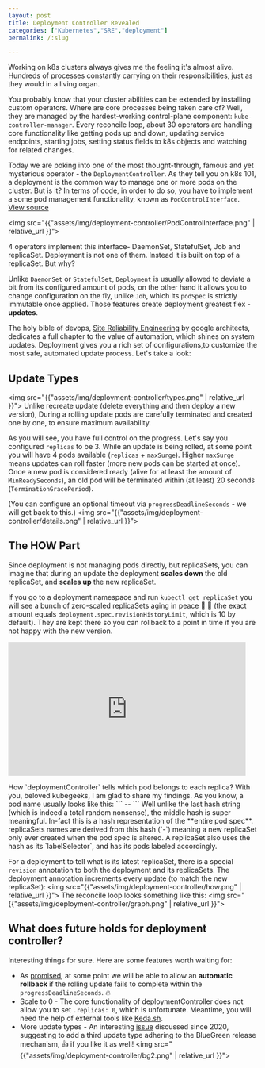 ```yaml
---
layout: post
title: Deployment Controller Revealed
categories: ["Kubernetes","SRE","deployment"]
permalink: /:slug

---
```

<!-- > **DISCLAIMER**: This was originally part of a talk I submitted for some k8s meetup. It was rejected (sadly). Now that I got it written down I agree it might be a bit boring for the common folks. Its also not for k8s beginners. or masters. or those in the middle. Anyway I still :heart: this post so its here, read at your own risk. -->

Working on k8s clusters always gives me the feeling it's almost alive. Hundreds of processes constantly carrying on their responsibilities, just as they would in a living organ.

You probably know that your cluster abilities can be extended by installing custom operators. Where are core processes being taken care of? Well, they are managed by the hardest-working control-plane component: `kube-controller-manager`.
Every reconcile loop, about 30 operators are handling core functionality like getting pods up and down, updating service endpoints, starting jobs, setting status fields to k8s objects and watching for related changes.

Today we are poking into one of the most thought-through, famous and yet mysterious operator - the `DeploymentController`. 
As they tell you on k8s 101, a deployment is the common way to manage one or more pods on the cluster. But is it?
In terms of code, in order to do so, you have to implement a some pod management functionality, known as `PodControlInterface`. [View source](https://github.com/kubernetes/kubernetes/blob/master/pkg/controller/controller_utils.go#L447-L456)

<img src="{{"assets/img/deployment-controller/PodControlInterface.png" | relative_url }}">

4 operators implement this interface- DaemonSet, StatefulSet, Job and replicaSet. Deployment is not one of them. Instead it is built on top of a replicaSet. But why?

Unlike `DaemonSet` or `StatefulSet`, `Deployment` is usually allowed to deviate a bit from its configured amount of pods, on the other hand it allows you to change configuration on the fly, unlike `Job`, which its `podSpec` is strictly immutable once applied.
Those features create deployment greatest flex - **updates**.

The holy bible of devops, [Site Reliability Engineering](https://sre.google/books/) by google architects, dedicates a full chapter to the value of automation, which shines on system updates. Deployment gives you a rich set of configurations,to customize the most safe, automated update process. Let's take a look:

## Update Types
<img src="{{"assets/img/deployment-controller/types.png" | relative_url }}">
Unlike recreate update (delete everything and then deploy a new version), During a rolling update pods are carefully terminated and created one by one, to ensure maximum availability.

As you will see, you have full control on the progress. Let's say you configured `replicas` to be 3. While an update is being rolled, at some point you will have 4 pods available (`replicas` + `maxSurge`). Higher `maxSurge` means updates can roll faster (more new pods can be started at once). Once a new pod is considered ready (alive for at least the amount of `MinReadySeconds`), an old pod will be terminated within (at least) 20 seconds (`TerminationGracePeriod`).

(You can configure an optional timeout via `progressDeadlineSeconds` - we will get back to this.)
<img src="{{"assets/img/deployment-controller/details.png" | relative_url }}">

## The HOW Part
Since deployment is not managing pods directly, but replicaSets, you can imagine that during an update the deployment **scales down** the old replicaSet, and **scales up** the new replicaSet.

If you go to a deployment namespace and run `kubectl get replicaSet` you will see a bunch of zero-scaled replicaSets aging in peace :older_woman: :older_man: (the exact amount equals `deployment.spec.revisionHistoryLimit`, which is 10 by default). They are kept there so you can rollback to a point in time if you are not happy with the new version.
<iframe src="https://giphy.com/embed/5vUBkYEYY6ljFip1xp" width="480" height="270" frameBorder="0" class="giphy-embed" allowFullScreen></iframe><p><a href="https://giphy.com/gifs/vh1-basketballwives-5vUBkYEYY6ljFip1xp"></a></p>
How `deploymentController` tells which pod belongs to each replica? With you, beloved kubegeeks, I am glad to share my findings.
As you know, a pod name usually looks like this:
```
<deployment name>-<some hash>-<another nonsense hash>
```
Well unlike the last hash string (which is indeed a total random nonsense), the middle hash is super meaningful. In-fact this is a hash representation of the **entire pod spec**. replicaSets names are derived from this hash (`<deploymentName>-<podSpecHash>`) meaning a new replicaSet only ever created when the pod spec is altered. A replicaSet also uses the hash as its `labelSelector`, and has its pods labeled accordingly.

For a deployment to tell what is its latest replicaSet, there is a special `revision` annotation to both the deployment and its replicaSets. The deployment annotation increments every update (to match the new replicaSet):
<img src="{{"assets/img/deployment-controller/how.png" | relative_url }}">
The reconcile loop looks something like this:
<img src="{{"assets/img/deployment-controller/graph.png" | relative_url }}">

## What does future holds for deployment controller?
Interesting things for sure. Here are some features worth waiting for:
- As [promised](https://kubernetes.io/docs/concepts/workloads/controllers/deployment/#progress-deadline-seconds), at some point we will be able to allow an **automatic rollback** if the rolling update fails to complete within the `progressDeadlineSeconds`. :fire:
- Scale to 0 - The core functionality of deploymentController does not allow you to set `.replicas: 0`, which is unfortunate. Meantime, you will need the help of external tools like [Keda.sh](https://keda.sh).
- More update types - An interesting [issue](https://github.com/kubernetes/kubernetes/issues/92267) discussed since 2020, suggesting to add a third update type adhering to the BlueGreen release mechanism, :thumbsup: if you like it as well! 
<img src="{{"assets/img/deployment-controller/bg2.png" | relative_url }}">
